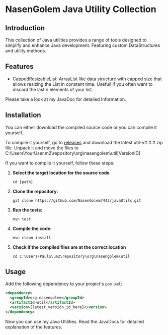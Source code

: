 # NasenGolem Java Utility Collection

## Introduction
This collection of Java utilities provides a range of tools designed to simplify and enhance Java development. Featuring custom DataStructures and utility methods.

## Features
- CappedResizableList: ArrayList like data structure with capped size that allows resizing the List in constant time. Usefull if you often want to discard the last n elements of your list.  

Please take a look at my JavaDoc for detailed Information.

## Installation
You can either download the compiled source code or you can compile it yourself.

To compile it yourself, go to [releases](https://github.com/NasenGolem7442/javaUtils/releases) and download the latest util-v#.#.#.zip file. Unpack it and move the files to C:\Users\YourUser\.m2\repository\org\nasengolem\util\[VersionID]

If you want to compile it yourself, follow these steps:
1. **Select the target location for the source code**
   ```
   cd [path]
   ```
2. **Clone the repository:**
   ```
   git clone https://github.com/NasenGolem7442/javaUtils.git
   ```
3. **Run the tests:**
   ```
   mvn test
   ```
4. **Compile the code:**
   ```
   mvn clean install
   ```
5. **Check if the compiled files are at the correct location**
   ```
   cd C:\Users\PaulS\.m2\repository\org\nasengolem\util
   ```
## Usage
Add the following dependency to your project's `pom.xml`:
```xml
<dependency>
  <groupId>org.nasengolem</groupId>
  <artifactId>util</artifactId>
  <version>[latest_version_id_here]</version>
</dependency>
```
Now you can use my Java Utilities. Read the JavaDocs for detailed explanation of the features. 
